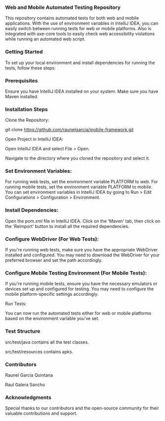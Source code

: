 ### Web and Mobile Automated Testing Repository

This repository contains automated tests for both web and mobile applications. With the use of environment variables in IntelliJ IDEA, you can easily switch between running tests for web or mobile platforms. Also is integrated with axe-core tools to easily check web accessibility violations while running an automated web script.

### Getting Started
To set up your local environment and install dependencies for running the tests, follow these steps:

### Prerequisites
Ensure you have IntelliJ IDEA installed on your system.
Make sure you have Maven installed.

### Installation Steps
Clone the Repository:

git clone https://github.com/raunelgarcia/mobile-framework.git

Open Project in IntelliJ IDEA:

Open IntelliJ IDEA and select File > Open.

Navigate to the directory where you cloned the repository and select it.

### Set Environment Variables:

For running web tests, set the environment variable PLATFORM to web.
For running mobile tests, set the environment variable PLATFORM to mobile.
You can set environment variables in IntelliJ IDEA by going to Run > Edit Configurations > Configuration > Environment.

### Install Dependencies:

Open the pom.xml file in IntelliJ IDEA. Click on the 'Maven' tab, then click on the 'Reimport' button to install all the required dependencies.

### Configure WebDriver (For Web Tests):

If you're running web tests, make sure you have the appropriate WebDriver installed and configured. You may need to download the WebDriver for your preferred browser and set the path accordingly.

### Configure Mobile Testing Environment (For Mobile Tests):

If you're running mobile tests, ensure you have the necessary emulators or devices set up and configured for testing. You may need to configure the mobile platform-specific settings accordingly.

Run Tests:

You can now run the automated tests either for web or mobile platforms based on the environment variable you've set.

### Test Structure
src/test/java contains all the test classes.

src/test/resources contains apks.

### Contributors

Raunel Garcia Quintana

Raul Galera Sancho

### Acknowledgments

Special thanks to our contributors and the open-source community for their valuable contributions and support.
